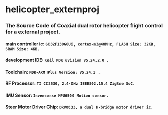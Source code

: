 # helicopter_externproj
### The Source Code of Coaxial dual rotor helicopter flight control for a external project.

#### main controller ic: `GD32F130G6U6, cortex-m3@48MHz, FLASH Size: 32KB, SRAM Size: 4KB.`
#### development IDE: `Keil MDK uVision V5.24.2.0 .`
#### Toolchain: `MDK-ARM Plus Version: V5.24.1 .`
#### RF Processor: `TI CC2530, 2.4-GHz IEEE802.15.4 ZigBee SoC.`
#### IMU Sensor: `Invensense MPU6500 Motion sensor.`
#### Steer Motor Driver Chip: `DRV8833, a dual H-bridge motor driver ic.`
